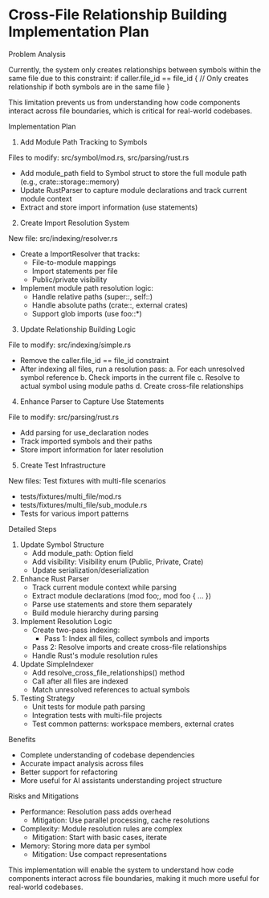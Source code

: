 # Cross-File Relationship Building Implementation Plan

Problem Analysis

Currently, the system only creates relationships between symbols within the same file due to this
constraint:
if caller.file_id == file_id {
// Only creates relationship if both symbols are in the same file
}

This limitation prevents us from understanding how code components interact across file boundaries,
which is critical for real-world codebases.

Implementation Plan

1. Add Module Path Tracking to Symbols

Files to modify: src/symbol/mod.rs, src/parsing/rust.rs

- Add module_path field to Symbol struct to store the full module path (e.g., crate::storage::memory)
- Update RustParser to capture module declarations and track current module context
- Extract and store import information (use statements)

2. Create Import Resolution System

New file: src/indexing/resolver.rs

- Create a ImportResolver that tracks:
  - File-to-module mappings
  - Import statements per file
  - Public/private visibility
- Implement module path resolution logic:
  - Handle relative paths (super::, self::)
  - Handle absolute paths (crate::, external crates)
  - Support glob imports (use foo::\*)

3. Update Relationship Building Logic

File to modify: src/indexing/simple.rs

- Remove the caller.file_id == file_id constraint
- After indexing all files, run a resolution pass:
  a. For each unresolved symbol reference
  b. Check imports in the current file
  c. Resolve to actual symbol using module paths
  d. Create cross-file relationships

4. Enhance Parser to Capture Use Statements

File to modify: src/parsing/rust.rs

- Add parsing for use_declaration nodes
- Track imported symbols and their paths
- Store import information for later resolution

5. Create Test Infrastructure

New files: Test fixtures with multi-file scenarios

- tests/fixtures/multi_file/mod.rs
- tests/fixtures/multi_file/sub_module.rs
- Tests for various import patterns

Detailed Steps

1. Update Symbol Structure
   - Add module_path: Option<String> field
   - Add visibility: Visibility enum (Public, Private, Crate)
   - Update serialization/deserialization
2. Enhance Rust Parser
   - Track current module context while parsing
   - Extract module declarations (mod foo;, mod foo { ... })
   - Parse use statements and store them separately
   - Build module hierarchy during parsing
3. Implement Resolution Logic
   - Create two-pass indexing:
     - Pass 1: Index all files, collect symbols and imports
   - Pass 2: Resolve imports and create cross-file relationships
   - Handle Rust's module resolution rules
4. Update SimpleIndexer
   - Add resolve_cross_file_relationships() method
   - Call after all files are indexed
   - Match unresolved references to actual symbols
5. Testing Strategy
   - Unit tests for module path parsing
   - Integration tests with multi-file projects
   - Test common patterns: workspace members, external crates

Benefits

- Complete understanding of codebase dependencies
- Accurate impact analysis across files
- Better support for refactoring
- More useful for AI assistants understanding project structure

Risks and Mitigations

- Performance: Resolution pass adds overhead
  - Mitigation: Use parallel processing, cache resolutions
- Complexity: Module resolution rules are complex
  - Mitigation: Start with basic cases, iterate
- Memory: Storing more data per symbol
  - Mitigation: Use compact representations

This implementation will enable the system to understand how code components interact across file
boundaries, making it much more useful for real-world codebases.
